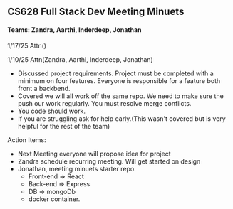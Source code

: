 ## CS628 Full Stack Dev Meeting Minuets
#### Teams: Zandra, Aarthi, Inderdeep, Jonathan

1/17/25 Attn()

1/10/25 Attn(Zandra, Aarthi, Inderdeep, Jonathan)
- Discussed project requirements. Project must be completed with a minimum on four features. Everyone is responsible for a feature both front a backbend.
- Covered we will all work off the same repo. We need to make sure the push our work regularly. You must resolve merge conflicts.
- You code should work.
- If you are struggling ask for help early.(This wasn't covered but is very helpful for the rest of the team)

Action Items:
- Next Meeting everyone will propose idea for project
- Zandra schedule recurring meeting. Will get started on design
- Jonathan, meeting minuets starter repo.
  - Front-end  => React
  - Back-end => Express
  - DB => mongoDb
  - docker container. 
